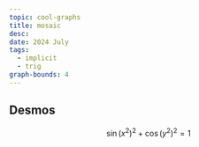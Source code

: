 ```yaml
---
topic: cool-graphs
title: mosaic
desc: 
date: 2024 July
tags:
  - implicit
  - trig
graph-bounds: 4
---
```



## Desmos
```math
\sin\left(x^{2}\right)^{2}+\cos\left(y^{2}\right)^{2}=1
```
